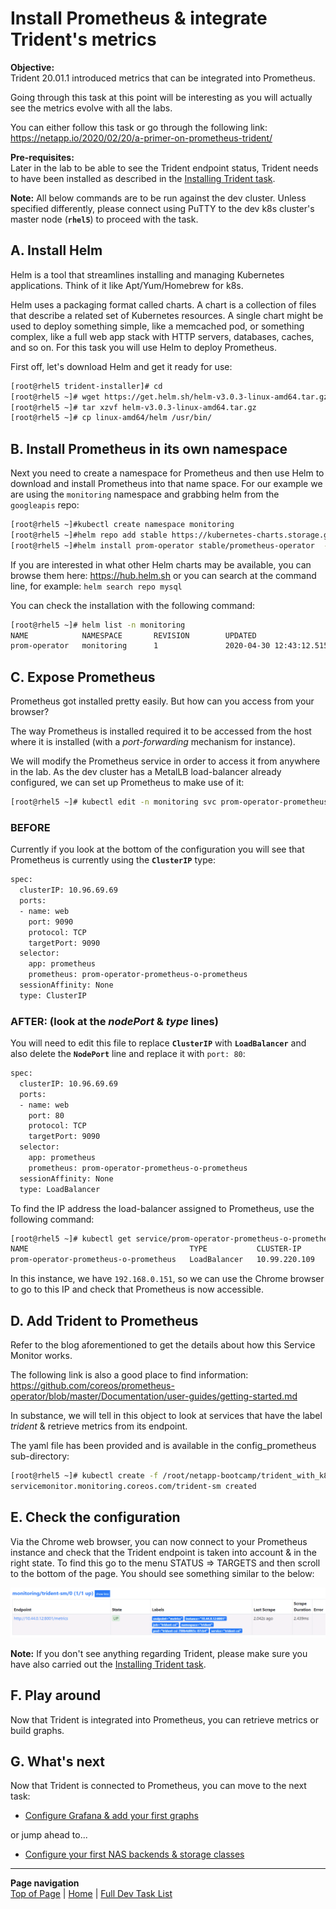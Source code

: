 # Install Prometheus & integrate Trident's metrics

**Objective:**  
Trident 20.01.1 introduced metrics that can be integrated into Prometheus.  

Going through this task at this point will be interesting as you will actually see the metrics evolve with all the labs.  

You can either follow this task or go through the following link:  
<https://netapp.io/2020/02/20/a-primer-on-prometheus-trident/>

**Pre-requisites:**  
Later in the lab to be able to see the Trident endpoint status, Trident needs to have been installed as described in the [Installing Trident task](../trident_install).

**Note:** All below commands are to be run against the dev cluster. Unless specified differently, please connect using PuTTY to the dev k8s cluster's master node (**`rhel5`**) to proceed with the task.  

## A. Install Helm

Helm is a tool that streamlines installing and managing Kubernetes applications. Think of it like Apt/Yum/Homebrew for k8s.

Helm uses a packaging format called charts. A chart is a collection of files that describe a related set of Kubernetes resources. A single chart might be used to deploy something simple, like a memcached pod, or something complex, like a full web app stack with HTTP servers, databases, caches, and so on.  For this task you will use Helm to deploy Prometheus.

First off, let's download Helm and get it ready for use:

```bash
[root@rhel5 trident-installer]# cd
[root@rhel5 ~]# wget https://get.helm.sh/helm-v3.0.3-linux-amd64.tar.gz
[root@rhel5 ~]# tar xzvf helm-v3.0.3-linux-amd64.tar.gz
[root@rhel5 ~]# cp linux-amd64/helm /usr/bin/
```

## B. Install Prometheus in its own namespace

Next you need to create a namespace for Prometheus and then use Helm to download and install Prometheus into that name space.  For our example we are using the `monitoring` namespace and grabbing helm from the `googleapis` repo: 

```bash
[root@rhel5 ~]#kubectl create namespace monitoring
[root@rhel5 ~]#helm repo add stable https://kubernetes-charts.storage.googleapis.com
[root@rhel5 ~]#helm install prom-operator stable/prometheus-operator  --namespace monitoring
```

If you are interested in what other Helm charts may be available, you can browse them here: <https://hub.helm.sh> or you can search at the command line, for example: `helm search repo mysql`

You can check the installation with the following command:

```bash
[root@rhel5 ~]# helm list -n monitoring
NAME            NAMESPACE       REVISION        UPDATED                                 STATUS          CHART                           APP VERSION
prom-operator   monitoring      1               2020-04-30 12:43:12.515947662 +0000 UTC deployed        prometheus-operator-8.13.4      0.38.1
```

## C. Expose Prometheus

Prometheus got installed pretty easily.  But how can you access from your browser?

The way Prometheus is installed required it to be accessed from the host where it is installed (with a *port-forwarding* mechanism for instance).

We will modify the Prometheus service in order to access it from anywhere in the lab.  As the dev cluster has a MetalLB load-balancer already configured, we can set up Prometheus to make use of it:

```bash
[root@rhel5 ~]# kubectl edit -n monitoring svc prom-operator-prometheus-o-prometheus
```

### BEFORE

Currently if you look at the bottom of the configuration you will see that Prometheus is currently using the **`ClusterIP`** type:

```bash
spec:
  clusterIP: 10.96.69.69
  ports:
  - name: web
    port: 9090
    protocol: TCP
    targetPort: 9090
  selector:
    app: prometheus
    prometheus: prom-operator-prometheus-o-prometheus
  sessionAffinity: None
  type: ClusterIP
```

### AFTER: (look at the ***nodePort*** & ***type*** lines)

You will need to edit this file to replace **`ClusterIP`**  with **`LoadBalancer`** and also delete the **`NodePort`** line and replace it with `port: 80`:

```bash
spec:
  clusterIP: 10.96.69.69
  ports:
  - name: web
    port: 80
    protocol: TCP
    targetPort: 9090
  selector:
    app: prometheus
    prometheus: prom-operator-prometheus-o-prometheus
  sessionAffinity: None
  type: LoadBalancer
```

To find the IP address the load-balancer assigned to Prometheus, use the following command:

```bash
[root@rhel5 ~]# kubectl get service/prom-operator-prometheus-o-prometheus -n monitoring
NAME                                    TYPE           CLUSTER-IP      EXTERNAL-IP     PORT(S)        AGE
prom-operator-prometheus-o-prometheus   LoadBalancer   10.99.220.109   192.168.0.151   80:31420/TCP   15m
```

In this instance, we have `192.168.0.151`, so we can use the Chrome browser to go to this IP and check that Prometheus is now accessible.

## D. Add Trident to Prometheus

Refer to the blog aforementioned to get the details about how this Service Monitor works.

The following link is also a good place to find information:
<https://github.com/coreos/prometheus-operator/blob/master/Documentation/user-guides/getting-started.md>

In substance, we will tell in this object to look at services that have the label *trident* & retrieve metrics from its endpoint.

The yaml file has been provided and is available in the config_prometheus sub-directory:

```bash
[root@rhel5 ~]# kubectl create -f /root/netapp-bootcamp/trident_with_k8s/tasks/config_prometheus/Trident_ServiceMonitor.yml
servicemonitor.monitoring.coreos.com/trident-sm created
```

## E. Check the configuration

Via the Chrome web browser, you can now connect to your Prometheus instance and check that the Trident endpoint is taken into account & in the right state.  To find this go to the menu STATUS => TARGETS and then scroll to the bottom of the page.  You should see something similar to the below:

![Trident Status in Prometheus](../../../images/trident_prometheus.png "Trident Status in Prometheus")

**Note:** If you don't see anything regarding Trident, please make sure you have also carried out the [Installing Trident task](../trident_install).

## F. Play around

Now that Trident is integrated into Prometheus, you can retrieve metrics or build graphs.

## G. What's next

Now that Trident is connected to Prometheus, you can move to the next task:  

- [Configure Grafana & add your first graphs](../config_grafana)

or jump ahead to...

- [Configure your first NAS backends & storage classes](../config_file)

---
**Page navigation**  
[Top of Page](#top) | [Home](/README.md) | [Full Dev Task List](/README.md#dev-k8s-cluster-tasks)
